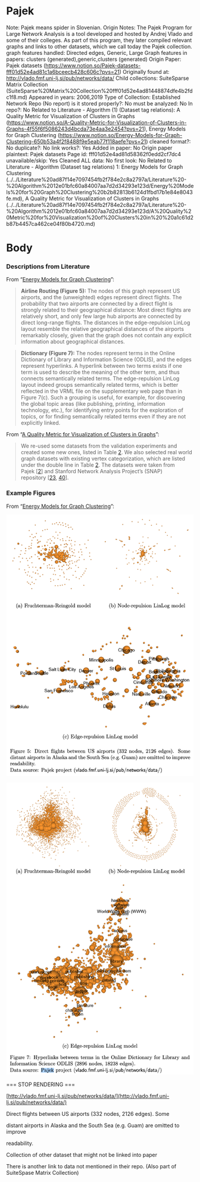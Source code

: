# Pajek

Note: Pajek means spider in Slovenian.
Origin Notes: The Pajek Program for Large Network Analysis is a tool developed and hosted by Andrej Vlado and some of their colleges. As part of this program, they later compiled relevant graphs and links to other datasets, which we call today the Pajek collection.
graph features handled: Directed edges, Generic, Large
Graph features in papers: clusters (generated),generic,clusters (generated)
Origin Paper: Pajek datasets (https://www.notion.so/Pajek-datasets-fff01d52e4ad81c1a6bceecb428c606c?pvs=21)
Originally found at: http://vlado.fmf.uni-lj.si/pub/networks/data/
Child collections: SuiteSparse Matrix Collection (SuiteSparse%20Matrix%20Collection%20fff01d52e4ad81448874dfe4b2fdc1f8.md)
Appeared in years: 2006,2019
Type of Collection: Established Network Repo (No report)
is it stored properly?: No
must be analyzed: No
In repo?: No
Related to Literature - Algorithm (1) (Dataset tag relations): A Quality Metric for Visualization of Clusters in Graphs (https://www.notion.so/A-Quality-Metric-for-Visualization-of-Clusters-in-Graphs-4f55f6f5086243d4bcda73e4aa3e2454?pvs=21), Energy Models for Graph Clustering (https://www.notion.so/Energy-Models-for-Graph-Clustering-650b53a4f2f8488f9e5eab77f118aefe?pvs=21)
cleaned format?: No
duplicate?: No
link works?: Yes
Added in paper: No
Origin paper plaintext: Pajek datasets
Page id: fff01d52e4ad81d58362f0edd2cf7dc4
unavailable/skip: Yes
Cleaned ALL data: No
first look: No
Related to Literature - Algorithm (Dataset tag relations) 1: Energy Models for Graph Clustering (../../Literature%20ad87f14e7097454fb2f784e2c8a2797a/Literature%20-%20Algorithm%2012e01bfc60a84007aa7d2d34293e123d/Energy%20Models%20for%20Graph%20Clustering%20b2b82813b6124d1fbd17b1e84e8043fe.md), A Quality Metric for Visualization of Clusters in Graphs (../../Literature%20ad87f14e7097454fb2f784e2c8a2797a/Literature%20-%20Algorithm%2012e01bfc60a84007aa7d2d34293e123d/A%20Quality%20Metric%20for%20Visualization%20of%20Clusters%20in%20%20a1c61d2b87b4457ca462ce04f80b4720.md)

# Body

### Descriptions from Literature

From “[Energy Models for Graph Clustering](https://doi.org/10.1007/978-3-540-24595-7_40)”:

> **Airline Routing (Figure 5):** The nodes of this graph represent US airports, and the (unweighted) edges represent direct flights. The probability that two airports are connected by a direct flight is strongly related to their geographical distance: Most direct flights are relatively short, and only few large hub airports are connected by direct long-range flights.
The distances in the edge-repulsion LinLog layout resemble the relative geographical distances of the airports remarkably closely, given that the graph does not contain any explicit information about geographical distances.
> 

> **Dictionary (Figure 7):** The nodes represent terms in the Online Dictionary of Library and Information Science (ODLIS), and the edges represent hyperlinks. A hyperlink between two terms exists if one term is used to describe the meaning of the other term, and thus connects semantically related terms.
The edge-repulsion LinLog layout indeed groups semantically related terms, which is better reflected in the VRML file on the supplementary web page than in Figure 7(c). Such a grouping is useful, for example, for discovering the global topic areas (like publishing, printing, information technology, etc.), for identifying entry points for the exploration of topics, or for finding semantically
related terms even if they are not explicitly linked.
> 

From “[A Quality Metric for Visualization of Clusters in Graphs](https://link.springer.com/chapter/10.1007/978-3-030-35802-0_10)”:

> We re-used some datasets from the validation experiments and created some new ones, listed in Table [2](https://link.springer.com/chapter/10.1007/978-3-030-35802-0_10#Tab2). We also selected real world graph datasets with existing vertex categorization, which are listed under the double line in Table [2](https://link.springer.com/chapter/10.1007/978-3-030-35802-0_10#Tab2). The datasets were taken from Pajek [[2](https://link.springer.com/chapter/10.1007/978-3-030-35802-0_10#ref-CR2)] and Stanford Network Analysis Project’s (SNAP) repository [[23](https://link.springer.com/chapter/10.1007/978-3-030-35802-0_10#ref-CR23), [40](https://link.springer.com/chapter/10.1007/978-3-030-35802-0_10#ref-CR40)].
> 

### Example Figures

From “[Energy Models for Graph Clustering](https://doi.org/10.1007/978-3-540-24595-7_40)”:

![Screen Shot 2023-08-17 at 4.05.25 PM.png](../../../Benchmark%20datasets%2064e0439269f9497799025562a4087ce1/Pajek%20e323e05a735d4151a0bccfec08aa3bd6/Screen_Shot_2023-08-17_at_4.05.25_PM.png)

![Screen Shot 2023-08-17 at 4.06.19 PM.png](../../../Benchmark%20datasets%2064e0439269f9497799025562a4087ce1/Pajek%20e323e05a735d4151a0bccfec08aa3bd6/Screen_Shot_2023-08-17_at_4.06.19_PM.png)

=== STOP RENDERING ===

[http://vlado.fmf.uni-lj.si/pub/networks/data/](http://vlado.fmf.uni-lj.si/pub/networks/data/)

Direct flights between US airports (332 nodes, 2126 edges). Some

distant airports in Alaska and the South Sea (e.g. Guam) are omitted to improve

readability.

[](http://vlado.fmf.uni-lj.si/pub/networks/doc/)

Collection of other dataset that might not be linked into paper

There is another link to data not mentioned in their repo. (Also part of SuiteSpase Matrix Collection)